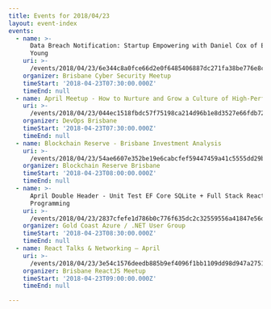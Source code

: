 ```yaml
---
title: Events for 2018/04/23
layout: event-index
events:
  - name: >-
      Data Breach Notification: Startup Empowering with Daniel Cox of Ernst &
      Young
    uri: >-
      /events/2018/04/23/6e344c8a0fce66d2e0f6485406887dc271fa38be776e8cc96f6414a0f2077551
    organizer: Brisbane Cyber Security Meetup
    timeStart: '2018-04-23T07:30:00.000Z'
    timeEnd: null
  - name: April Meetup - How to Nurture and Grow a Culture of High-Performance
    uri: >-
      /events/2018/04/23/044ec1518fbdc57f75198ca214d96b1e8d3527e66fdb725e3e0f3b154211b37d
    organizer: DevOps Brisbane
    timeStart: '2018-04-23T07:30:00.000Z'
    timeEnd: null
  - name: Blockchain Reserve - Brisbane Investment Analysis
    uri: >-
      /events/2018/04/23/54ae6607e352be19e6cabcfef59447459a41c5555dd29bab74ff92f4d458743c
    organizer: Blockchain Reserve Brisbane
    timeStart: '2018-04-23T08:00:00.000Z'
    timeEnd: null
  - name: >-
      April Double Header - Unit Test EF Core SQLite + Full Stack Reactive
      Programming
    uri: >-
      /events/2018/04/23/2837cfefe1d786b0c776f635dc2c32559556a41847e56d2c63574b423cccdb59
    organizer: Gold Coast Azure / .NET User Group
    timeStart: '2018-04-23T08:30:00.000Z'
    timeEnd: null
  - name: React Talks & Networking — April
    uri: >-
      /events/2018/04/23/3e54c1576deedb885b9ef4096f1bb1109dd98d947a2751beacd1b8f155404b60
    organizer: Brisbane ReactJS Meetup
    timeStart: '2018-04-23T09:00:00.000Z'
    timeEnd: null

---
```

